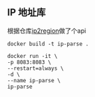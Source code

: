 ## IP 地址库

根据仓库[ip2region](https://github.com/lionsoul2014/ip2region)做了个api

```
docker build -t ip-parse .
```

```
docker run -it \
-p 8083:8083 \
--restart=always \
-d \
--name ip-parse \
ip-parse
```